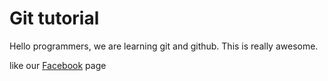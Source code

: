 # Git tutorial
Hello programmers, we are learning git and github. This is really awesome.

like our [Facebook](https://facebook.com) page